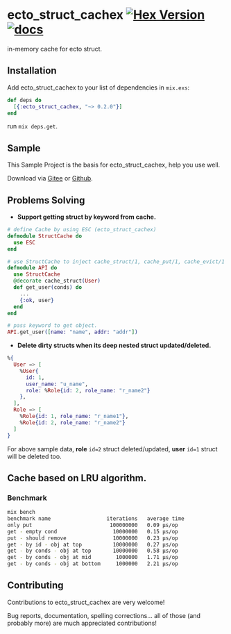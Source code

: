 # ecto_struct_cachex  [![Hex Version](https://img.shields.io/hexpm/v/ecto_struct_cachex.svg)](https://hex.pm/packages/ecto_struct_cachex) [![docs](https://img.shields.io/badge/docs-hexpm-blue.svg)](https://hexdocs.pm/ecto_struct_cachex/)
in-memory cache for ecto struct.
## Installation
Add ecto_struct_cachex to your list of dependencies in `mix.exs`:
```elixir
def deps do
  [{:ecto_struct_cachex, "~> 0.2.0"}]
end
```
run `mix deps.get`.

## Sample
This Sample Project is the basis for ecto_struct_cachex, help you use well. 

Download via [Gitee](https://gitee.com/lizhaochao/ecto_struct_cachex_sample) or [Github](https://github.com/lizhaochao/ecto_struct_cachex_sample).

## Problems Solving

- **Support getting struct by keyword from cache.**

```elixir
# define Cache by using ESC (ecto_struct_cachex)
defmodule StructCache do
  use ESC
end

# use StructCache to inject cache_struct/1, cache_put/1, cache_evict/1 decorators.
defmodule API do
  use StructCache
  @decorate cache_struct(User)
  def get_user(conds) do
    ...
    {:ok, user}
  end
end

# pass keyword to get object.
API.get_user([name: "name", addr: "addr"])
```

-  **Delete dirty structs when its deep nested struct updated/deleted.**

```elixir
%{
  User => [
    %User{
      id: 1, 
      user_name: "u_name", 
      role: %Role{id: 2, role_name: "r_name2"}
    },
  ],
  Role => [
    %Role{id: 1, role_name: "r_name1"},
    %Role{id: 2, role_name: "r_name2"}
  ]
}
```
For above sample data, **role** `id=2`  struct deleted/updated, **user** `id=1` struct will be deleted too.

## Cache based on LRU algorithm.
### Benchmark
```bash
mix bench
benchmark name                  iterations   average time
only put                         100000000   0.09 µs/op
get - empty cond                  10000000   0.15 µs/op
put - should remove               10000000   0.23 µs/op
get - by id - obj at top          10000000   0.27 µs/op
get - by conds - obj at top       10000000   0.58 µs/op
get - by conds - obj at mid        1000000   1.71 µs/op
get - by conds - obj at bottom     1000000   2.21 µs/op
```
## Contributing
Contributions to ecto_struct_cachex are very welcome!

Bug reports, documentation, spelling corrections... all of those (and probably more) are much appreciated contributions!

